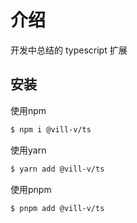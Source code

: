 # 介绍

开发中总结的 typescript 扩展

## 安装

使用npm

```bash
$ npm i @vill-v/ts
```

使用yarn

```bash
$ yarn add @vill-v/ts
```

使用pnpm

```bash
$ pnpm add @vill-v/ts
